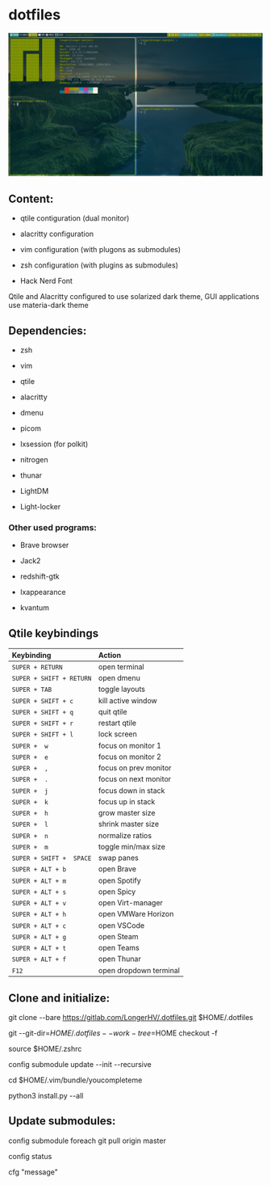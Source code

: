 # dotfiles

![qtile screen](/Obrazy/qtile_shot.png)

## Content:

- qtile contiguration (dual monitor)

- alacritty configuration

- vim configuration (with plugons as submodules)

- zsh configuration (with plugins as submodules)

- Hack Nerd Font

Qtile and Alacritty configured to use solarized dark theme,
GUI applications use materia-dark theme

## Dependencies:

- zsh

- vim

- qtile

- alacritty

- dmenu

- picom

- lxsession (for polkit)

- nitrogen

- thunar

- LightDM

- Light-locker

### Other used programs:

- Brave browser

- Jack2

- redshift-gtk

- lxappearance

- kvantum

## Qtile keybindings

| Keybinding | Action |
| :--- | :--- |
| `SUPER + RETURN` | open terminal |
| `SUPER + SHIFT + RETURN` | open dmenu |
| `SUPER + TAB` | toggle layouts |
| `SUPER + SHIFT + c` | kill active window |
| `SUPER + SHIFT + q` | quit qtile |
| `SUPER + SHIFT + r` | restart qtile |
| `SUPER + SHIFT + l` | lock screen |
| `SUPER +  w` | focus on monitor 1 |
| `SUPER +  e` | focus on monitor 2 |
| `SUPER +  ,` | focus on prev monitor |
| `SUPER +  .` | focus on next monitor |
| `SUPER +  j` | focus down in stack |
| `SUPER +  k` | focus up in stack |
| `SUPER +  h` | grow master size |
| `SUPER +  l` | shrink master size |
| `SUPER +  n` | normalize ratios |
| `SUPER +  m` | toggle min/max size |
| `SUPER + SHIFT +  SPACE` | swap panes |
| `SUPER + ALT + b` | open Brave |
| `SUPER + ALT + m` | open Spotify |
| `SUPER + ALT + s` | open Spicy |
| `SUPER + ALT + v` | open Virt-manager |
| `SUPER + ALT + h` | open VMWare Horizon |
| `SUPER + ALT + c` | open VSCode |
| `SUPER + ALT + g` | open Steam |
| `SUPER + ALT + t` | open Teams |
| `SUPER + ALT + f` | open Thunar |
| `F12` | open dropdown terminal |

## Clone and initialize:

git clone --bare https://gitlab.com/LongerHV/.dotfiles.git $HOME/.dotfiles

git --git-dir=$HOME/.dotfiles --work-tree=$HOME checkout -f

source $HOME/.zshrc

config submodule update --init --recursive

cd $HOME/.vim/bundle/youcompleteme

python3 install.py --all

## Update submodules:
config submodule foreach git pull origin master

config status

cfg "message"
